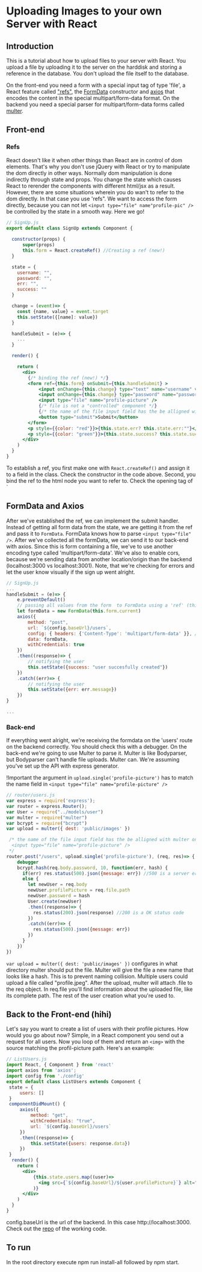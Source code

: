 # Uploading Images to your own Server with React

## Introduction
This is a tutorial about how to upload files to your server with React. You upload a file by uploading it to the server on the harddisk and storing a reference in the database. You don't upload the file itself to the database.

 On the front-end you need a form with a special input tag of type 'file', a React feature called ["refs"](https://reactjs.org/docs/refs-and-the-dom.html), the [FormData](https://developer.mozilla.org/en-US/docs/Web/API/FormData) constructor and [axios](https://www.npmjs.com/package/axios) that encodes the content in the special multipart/form-data format. On the backend you need a special parser for multipart/form-data forms called [multer](https://www.npmjs.com/package/multer). 


## Front-end

### Refs
React doesn't like it when other things than React are in control of dom elements. That's why you don't use jQuery with React or try to manipulate the dom directly in other ways. Normally dom manipulation is done indirectly through state and props. You change the state which causes React to rerender the components with different html/jsx as a result. However, there are some situations wherein you do wan't to refer to the dom directly. In that case you use 'refs". We want to access the form directly, because you can not let `<input type="file" name"profile-pic" />` be controlled by the state in a smooth way. Here we go!

```jsx
// SignUp.js
export default class SignUp extends Component {
  
  constructor(props) {
      super(props)
      this.form = React.createRef() //Creating a ref (new!)
  }  

  state = {
    username: "",
    password: "",
    err: "",
    success: ""
  }

  change = (event)=> {
    const {name, value} = event.target
    this.setState({[name]: value})
  }

  handleSubmit = (e)=> {
    ...
  }

  render() {

    return (
      <div>
        {/* binding the ref (new!) */}
        <form ref={this.form} onSubmit={this.handleSubmit} >
            <input onChange={this.change} type="text" name="username" value={this.state.username} placeholder="username"/>
            <input onChange={this.change} type="password" name="password" value={this.state.password} placeholder="password"/>
            <input type="file" name="profile-picture" /> 
            {/* file is not a "controlled" component */}
            {/* the name of the file input field has the be alligned with multer in the back-end:  upload.single('profile-picture') */}
            <button type="submit">Submit</button>
        </form>
        <p style={{color: "red"}}>{this.state.err? this.state.err:""}</p>
        <p style={{color: "green"}}>{this.state.success? this.state.success:""}</p>
      </div>
    )
  }
}
```
To establish a ref, you first make one with `React.createRef()` and assign it to a field in the class. Check the constructor in the code above. Second, you bind the ref to the html node you want to refer to. Check the opening tag of `<Form>

## FormData and Axios
After we've established the ref, we can implement the submit handler. Instead of getting all form data from the state, we are getting it from the ref and pass it to `FormData`. FormData knows how to parse `<input type="file" />`. After we've collected all the formData, we can send it to our back-end with axios. Since this is form containing a file, we've to use another encoding type called 'multipart/form-data'. We've also to enable cors, because we're sending data from another location/origin than the backend (localhost:3000 vs localhost:3001). Note, that we're checking for errors and let the user know visually if the sign up went alright.

``` jsx
// SignUp.js
...
handleSubmit = (e)=> {
    e.preventDefault()
    // passing all values from the form  to FormData using a 'ref' (this is new!)
    let formData = new FormData(this.form.current) 
    axios({
        method: "post",
        url: `${config.baseUrl}/users`,
        config: { headers: {'Content-Type': 'multipart/form-data' }}, //New! This is a different encoding type, because we're uploading files
        data: formData,
        withCredentials: true
    })
    .then((response)=> {
        // notifying the user
        this.setState({success: "user succesfully created"})
    })
    .catch((err)=> {
        // notifying the user
        this.setState({err: err.message})
    })
}

...
```

### Back-end
If everything went alright, we're receiving the formdata on the 'users' route on the backend correctly. You should check this with a debugger. On the back-end we're going to use Multer to parse it. Multer is like Bodyparser, but Bodyparser can't handle file uploads. Multer can. We're assuming you've set up the API with express generator.

!Important the argument in `upload.single('profile-picture')` has to match the name field in `<input type="file" name="profile-picture" />`

``` javascript
// router/users.js
var express = require('express');
var router = express.Router();
var User = require("../models/user")
var multer = require("multer")
var bcrypt = require("bcrypt")
var upload = multer({ dest: 'public/images' })

 /* the name of the file input field has the be alligned with multer on the front-end: 
  <input type="file" name="profile-picture" /> 
 */
router.post("/users", upload.single('profile-picture'), (req, res)=> {
    debugger
    bcrypt.hash(req.body.password, 10, function(err, hash) {
      if(err) res.status(500).json({message: err}) //500 is a server error status code and will trigger catch in axios on the front-end
      else {
        let newUser = req.body
        newUser.profilePicture = req.file.path
        newUser.password = hash
        User.create(newUser)
        .then((response)=> {
          res.status(200).json(response) //200 is a OK status code
        })
        .catch((err)=> {
          res.status(500).json({message: err}) 
        })
      }
    })
})

```

`var upload = multer({ dest: 'public/images' })` configures in what directory multer should put the file. Multer will give the file a new name that looks like a hash. This is to prevent naming collision. Multiple users could upload a file called "profile.jpeg". After the upload, multer will attach .file to the req object. In req.file you'll find information about the uploaded file, like its complete path. The rest of the user creation what you're used to.

## Back to the Front-end (hihi)

Let's say you want to create a list of users with their profile pictures. How would you go about now? Simple, in a React component you send out a request for all users. Now you loop of them and return an `<img>` with the source matching the profil-picture path. Here's an example:

``` jsx
// ListUsers.js
import React, { Component } from 'react'
import axios from 'axios';
import config from './config'
export default class ListUsers extends Component {
 state = {
     users: []
 }
 componentDidMount() {
     axios({
         method: "get",
         withCredentials: "true",
         url: `${config.baseUrl}/users`
     })
     .then((response)=> {
         this.setState({users: response.data})
     })
 }
  render() {
    return (
      <div>
          {this.state.users.map((user)=> 
            <img src={`${config.baseUrl}/${user.profilePicture}`} alt="profile"/>
          )}
      </div>
    )
  }
}
```

config.baseUrl is the url of the backend. In this case http://localhost:3000. Check out the [repo](https://github.com/Piepongwong/file-upload-server-react) of the working code. 

## To run

In the root directory execute npm run install-all followed by npm start.

